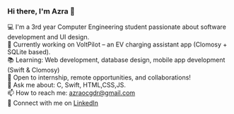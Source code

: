 ### Hi there, I'm Azra 👋

💻 I'm a 3rd year Computer Engineering student passionate about software development and UI design.  
🚗 Currently working on VoltPilot – an EV charging assistant app (Clomosy + SQLite based).  
📚 Learning: Web development, database design, mobile app development (Swift & Clomosy)  
🌱 Open to internship, remote opportunities, and collaborations!  
💬 Ask me about: C, Swift, HTML,CSS,JS.  
📫 How to reach me: [azraocgdr@gmail.com](mailto:azraocgdr@gmail.com)  
🔗 Connect with me on [LinkedIn](https://www.linkedin.com/in/azra-öçgüder-353b282a1)
